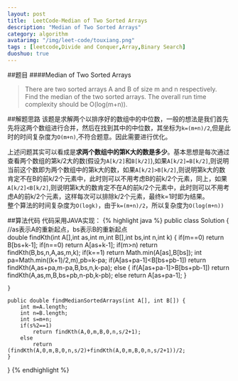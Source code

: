 ```yaml
---
layout: post
title:  LeetCode-Median of Two Sorted Arrays
description: "Median of Two Sorted Arrays"
category: algorithm
avatarimg: "/img/leet-code/touxiang.png"
tags : [leetcode,Divide and Conquer,Array,Binary Search]
duoshuo: true
---
```

##题目
####Median of Two Sorted Arrays

>There are two sorted arrays A and B of size m and n respectively. Find the median of the two sorted arrays. The overall run time complexity should be O(log(m+n)).

<!-- more -->
##解题思路
该题是求解两个以排序好的数组中的中位数，一般的想法是我们首先先将这两个数组进行合并，然后在找到其中的中位数，其坐标为`k=(m+n)/2`,但是此时的时间复杂度为`O(m+n)`,不符合题意。因此需要进行优化。

上述问题其实可以看成是**求两个数组中的第K大的数是多少**。基本思想是每次通过查看两个数组的第k/2大的数(假设为`A[k/2]`和`B[k/2]`),如果`A[k/2]=B[k/2]`,则说明当前这个数即为两个数组中的第k大的数，如果`A[k/2]>B[k/2]`,则说明第k大的数肯定不在B的前k/2个元素中，此时则可以不用考虑B的前k/2个元素，同上，如果`A[k/2]<B[k/2]`,则说明第k大的数肯定不在A的前k/2个元素中，此时则可以不用考虑A的前k/2个元素，这样每次可以排除k/2个元素，最终k=1时即为结果。  
整个算法的时间复杂度为`O(logk)`，由于`k=(m+n)/2`，所以复杂度为`O(log(m+n))`

##算法代码
代码采用JAVA实现：
{% highlight java %}
public class Solution {  
    //as表示A的重新起点，bs表示B的重新起点  
    double findKth(int A[],int as,int m,int B[],int bs,int n,int k)
    {
        if(m==0)
            return B[bs+k-1];
        if(n==0)
            return A[as+k-1];
        if(m>n)
            return findKth(B,bs,n,A,as,m,k);
        if(k==1)
            return Math.min(A[as],B[bs]);
        int pa=Math.min((k+1)/2,m),pb=k-pa;
        if(A[as+pa-1]<B[bs+pb-1])
            return findKth(A,as+pa,m-pa,B,bs,n,k-pa);
        else {
            if(A[as+pa-1]>B[bs+pb-1])
                return findKth(A,as,m,B,bs+pb,n-pb,k-pb);
             else 
                return A[as+pa-1];
        }
        
    }
    
    public double findMedianSortedArrays(int A[], int B[]) {
        int m=A.length;
        int n=B.length;
        int s=m+n;
        if(s%2==1)
            return findKth(A,0,m,B,0,n,s/2+1);
        else
            return (findKth(A,0,m,B,0,n,s/2)+findKth(A,0,m,B,0,n,s/2+1))/2;
    }
}
{% endhighlight %}

